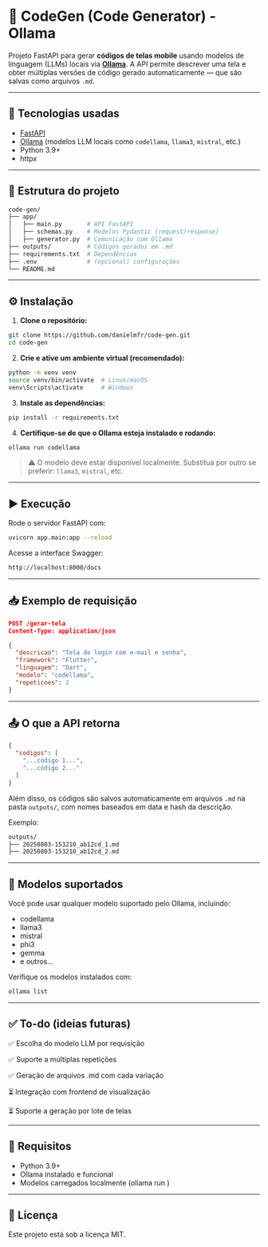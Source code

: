 # 📱 CodeGen (Code Generator) - Ollama

Projeto FastAPI para gerar **códigos de telas mobile** usando modelos de linguagem (LLMs) locais via **[Ollama](https://ollama.com/)**. A API permite descrever uma tela e obter múltiplas versões de código gerado automaticamente — que são salvas como arquivos `.md`.

---

## 🚀 Tecnologias usadas

- [FastAPI](https://fastapi.tiangolo.com/)
- [Ollama](https://ollama.com/) (modelos LLM locais como `codellama`, `llama3`, `mistral`, etc.)
- Python 3.9+
- httpx

---

## 📂 Estrutura do projeto

```bash
code-gen/
├── app/
│   ├── main.py       # API FastAPI
│   ├── schemas.py    # Modelos Pydantic (request/response)
│   ├── generator.py  # Comunicação com Ollama
├── outputs/          # Códigos gerados em .md
├── requirements.txt  # Dependências
├── .env              # (opcional) configurações
└── README.md         
```

---

## ⚙️ Instalação

1. **Clone o repositório:**

```bash
git clone https://github.com/danielmfr/code-gen.git
cd code-gen
```

2. **Crie e ative um ambiente virtual (recomendado):**

```bash
python -m venv venv
source venv/bin/activate  # Linux/macOS
venv\Scripts\activate     # Windows
```

3. **Instale as dependências:**

```bash
pip install -r requirements.txt
```

4. **Certifique-se de que o Ollama esteja instalado e rodando:**

```bash
ollama run codellama
```

> ⚠️ O modelo deve estar disponível localmente. Substitua por outro se preferir: ``llama3``, ``mistral``, etc.

---

## ▶️ Execução

Rode o servidor FastAPI com:

```bash
uvicorn app.main:app --reload
```

Acesse a interface Swagger:

```bash
http://localhost:8000/docs
```

---

## 📥 Exemplo de requisição

```json
POST /gerar-tela
Content-Type: application/json

{
  "descricao": "Tela de login com e-mail e senha",
  "framework": "Flutter",
  "linguagem": "Dart",
  "modelo": "codellama",
  "repeticoes": 2
}
```

---

## 📤 O que a API retorna

```json
{
  "codigos": [
    "...código 1...",
    "...código 2..."
  ]
}
```

Além disso, os códigos são salvos automaticamente em arquivos `.md` na pasta `outputs/`, com nomes baseados em data e hash da descrição.

Exemplo:

```bash
outputs/
├── 20250803-153210_ab12cd_1.md
├── 20250803-153210_ab12cd_2.md
```

---

## 📌 Modelos suportados

Você pode usar qualquer modelo suportado pelo Ollama, incluindo:
- codellama
- llama3
- mistral
- phi3
- gemma
- e outros...

Verifique os modelos instalados com:

```bash
ollama list
```

---

## ✅ To-do (ideias futuras)
✅ Escolha do modelo LLM por requisição

✅ Suporte a múltiplas repetições

✅ Geração de arquivos .md com cada variação

⏳ Integração com frontend de visualização

⏳ Suporte a geração por lote de telas

---

## 🧠 Requisitos
- Python 3.9+
- Ollama instalado e funcional
- Modelos carregados localmente (ollama run <modelo>)

---

## 📃 Licença
Este projeto está sob a licença MIT.
